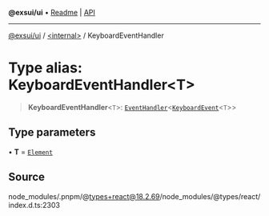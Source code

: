**@exsui/ui** • [Readme](../../README.md) \| [API](../../globals.md)

***

[@exsui/ui](../../README.md) / [\<internal\>](../README.md) / KeyboardEventHandler

# Type alias: KeyboardEventHandler\<T\>

> **KeyboardEventHandler**\<`T`\>: [`EventHandler`](EventHandler.md)\<[`KeyboardEvent`](../interfaces/KeyboardEvent.md)\<`T`\>\>

## Type parameters

• **T** = [`Element`]( https://developer.mozilla.org/docs/Web/API/Element )

## Source

node\_modules/.pnpm/@types+react@18.2.69/node\_modules/@types/react/index.d.ts:2303
